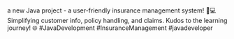 a new Java project - a user-friendly insurance management system! 🚗💻 Simplifying customer info, policy handling, and claims. Kudos to the learning journey! 🌐 #JavaDevelopment #InsuranceManagement #javadeveloper 
